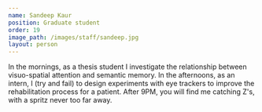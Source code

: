 ```yaml
---
name: Sandeep Kaur
position: Graduate student
order: 19
image_path: /images/staff/sandeep.jpg
layout: person
---
```

In the mornings, as a thesis student I investigate the relationship between visuo-spatial attention and semantic memory. In the afternoons, as an intern, I (try and fail) to design experiments with eye trackers to improve the rehabilitation process for a patient. After 9PM, you will find me catching Z's, with a spritz never too far away. 
